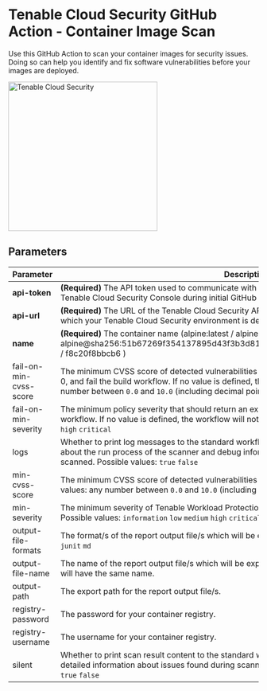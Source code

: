 # Tenable Cloud Security GitHub Action - Container Image Scan

Use this GitHub Action to scan your container images for security issues. Doing so can help
you identify and fix software vulnerabilities before your images are deployed.

<img alt="Tenable Cloud Security" src="../../media/logo.svg " width="300" />

## Parameters

| Parameter              | Description                                                                                                                                                                                                                                                           | Default       | Example                       |
|------------------------|-----------------------------------------------------------------------------------------------------------------------------------------------------------------------------------------------------------------------------------------------------------------------|---------------|-------------------------------|
| **api-token**          | **(Required)** The API token used to communicate with Tenable Cloud Security. Generated in the Tenable Cloud Security Console during initial GitHub Actions setup.                                                                                                    |               |                               |
| **api-url**            | **(Required)** The URL of the Tenable Cloud Security API. The API URL varies based on the region in which your Tenable Cloud Security environment is deployed.                                                                                                        |               | `https://us.app.ermetic.com/` |
| **name**               | **(Required)** The container name (alpine:latest / alpine /  alpine@sha256:51b67269f354137895d43f3b3d810bfacd3945438e94dc5ac55fdac340352f48 / f8c20f8bbcb6 )                                                                                                          |               | `alpine:latest`               |
| fail-on-min-cvss-score | The minimum CVSS score of detected vulnerabilities that should return an exit code different from 0, and fail the build workflow. If no value is defined, the workflow will not fail. Possible values: any number between `0.0` and `10.0` (including decimal points) |               | `critical`                    |
| fail-on-min-severity   | The minimum policy severity that should return an exit code different from 0, and fail the build workflow. If no value is defined, the workflow will not fail. Possible values: `information` `low` `medium` `high` `critical`                                        |               | `critical`                    |
| logs                   | Whether to print log messages to the standard workflow output. Log messages include information about the run process of the scanner and debug information, such as the number of files/lines scanned. Possible values: `true` `false`                                | `false`       | `true`                        |
| min-cvss-score         | The minimum CVSS score of detected vulnerabilities that you want included in the scan. Possible values: any number between `0.0` and `10.0` (including decimal points)                                                                                                |               | `5.0`                         |
| min-severity           | The minimum severity of Tenable Workload Protection policies that you want included in the scan. Possible values: `information` `low` `medium` `high` `critical`                                                                                                      | `information` | `medium`                      |
| output-file-formats    | The format/s of the report output file/s which will be exported. Possible values: `cyclonedx` `json` `junit` `md`                                                                                                                                                     |               | `json,csv`                    |
| output-file-name       | The name of the report output file/s which will be exported. If multiple formats are selected, all files will have the same name.                                                                                                                                     | `results`     | `results`                     |
| output-path            | The export path for the report output file/s.                                                                                                                                                                                                                         |               | `results/`                    |
| registry-password      | The password for your container registry.                                                                                                                                                                                                                             |               |                               |
| registry-username      | The username for your container registry.                                                                                                                                                                                                                             |               |                               |
| silent                 | Whether to print scan result content to the standard workflow output. Scan result output contains detailed information about issues found during scanning. Independent from logs. Possible values: `true` `false`                                                     | `false`       | `true`                        |